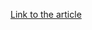 [Link to the article](https://therecord.media/fbi-fin7-hackers-target-us-companies-with-badusb-devices-to-install-ransomware/)
